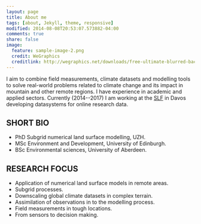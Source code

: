 ```yaml
---
layout: page
title: About me
tags: [about, Jekyll, theme, responsive]
modified: 2014-08-08T20:53:07.573882-04:00
comments: true
share: false
image:
  feature: sample-image-2.png
  credit: WeGraphics
  creditlink: http://wegraphics.net/downloads/free-ultimate-blurred-background-pack/
---
```


I aim to combine field measurements, climate datasets and modelling tools to solve real-world problems related to climate change and its impact in mountain and other remote regions. I have experience in academic and applied sectors. Currently (2014--2017) I am working at the <a href="http://www.slf.ch">SLF</a> in Davos developing datasystems for online research data. 

## SHORT BIO
- PhD Subgrid numerical land surface modelling, UZH.
- MSc Environment and Development, University of Edinburgh.
- BSc Environmental sciences, University of Aberdeen.


## RESEARCH FOCUS
- Application of numerical land surface models in remote areas.
- Subgrid processes.
- Downscaling global climate datasets in complex terrain.
- Assimilation of observations in to the modelling process.
- Field measurements in tough locations.
- From sensors to decision making.

<!--
<a href="https://drive.google.com/open?id=0B5IDVy7OycK5WW1JM2tCWndPcUU">Short CV</a>
<a href="https://drive.google.com/open?id=0B5IDVy7OycK5MThHcUlyUDQxcDQ">Full CV</a>
-->
